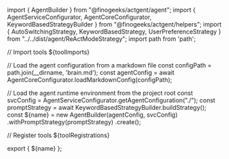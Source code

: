 import { AgentBuilder } from "@finogeeks/actgent/agent";
import { AgentServiceConfigurator, AgentCoreConfigurator, KeywordBasedStrategyBuilder } from "@finogeeks/actgent/helpers";
import { AutoSwitchingStrategy, KeywordBasedStrategy, UserPreferenceStrategy } from "../../dist/agent/ReActModeStrategy";
import path from 'path';

// Import tools
${toolImports}

// Load the agent configuration from a markdown file
const configPath = path.join(__dirname, 'brain.md');
const agentConfig = await AgentCoreConfigurator.loadMarkdownConfig(configPath);

// Load the agent runtime environment from the project root
const svcConfig = AgentServiceConfigurator.getAgentConfiguration("./");
const promptStrategy = await KeywordBasedStrategyBuilder.buildStrategy();
const ${name} = new AgentBuilder(agentConfig, svcConfig)
    .withPromptStrategy(promptStrategy)
    .create();

// Register tools
${toolRegistrations}

export { ${name} };
